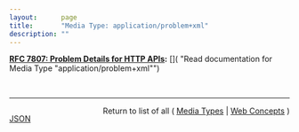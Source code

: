 ```yaml
---
layout:      page
title:       "Media Type: application/problem+xml"
description: ""
---
```


**[RFC 7807: Problem Details for HTTP APIs](/specs/IETF/RFC/7807 "This document defines a &#34;problem detail&#34; as a way to carry machine-readable details of errors in a HTTP response, to avoid the need to invent new error response formats for HTTP APIs."):** []( "Read documentation for Media Type &#34;application/problem+xml&#34;")

<br/>
<hr/>

<p style="float : left"><a href="application/problem+xml.json" title="JSON representing this particular Web Concept value">JSON</a></p>
<p style="text-align: right">Return to list of all ( <a href="../media-types">Media Types</a> | <a href="../">Web Concepts</a> )</p>
